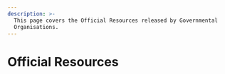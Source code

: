 ```yaml
---
description: >-
  This page covers the Official Resources released by Governmental
  Organisations.
---
```


# Official Resources

